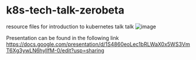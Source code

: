 # k8s-tech-talk-zerobeta
resource files for introduction to kubernetes talk talk
![image](https://user-images.githubusercontent.com/96166776/221340913-f07be8eb-6bc0-4142-b467-ebe8340ceaa1.png)

Presentation can be found in the following link
https://docs.google.com/presentation/d/1S4860eoLec1bRLWaX0x5WS3VmT6Xg3ywLN6hyllfM-0/edit?usp=sharing
